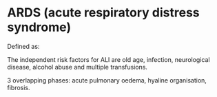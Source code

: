 ---
---
# ARDS (acute respiratory distress syndrome)

Defined as:

The independent risk factors for ALI are old age, infection,
neurological disease, alcohol abuse and multiple transfusions.

3 overlapping phases: acute pulmonary oedema, hyaline organisation,
fibrosis.
